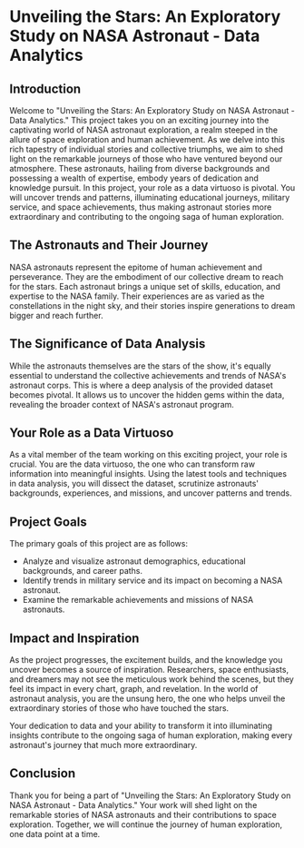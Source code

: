 # Unveiling the Stars: An Exploratory Study on NASA Astronaut - Data Analytics

## Introduction

Welcome to "Unveiling the Stars: An Exploratory Study on NASA Astronaut - Data Analytics." This project takes you on an exciting journey into the captivating world of NASA astronaut exploration, a realm steeped in the allure of space exploration and human achievement. As we delve into this rich tapestry of individual stories and collective triumphs, we aim to shed light on the remarkable journeys of those who have ventured beyond our atmosphere. These astronauts, hailing from diverse backgrounds and possessing a wealth of expertise, embody years of dedication and knowledge pursuit. In this project, your role as a data virtuoso is pivotal. You will uncover trends and patterns, illuminating educational journeys, military service, and space achievements, thus making astronaut stories more extraordinary and contributing to the ongoing saga of human exploration.

## The Astronauts and Their Journey

NASA astronauts represent the epitome of human achievement and perseverance. They are the embodiment of our collective dream to reach for the stars. Each astronaut brings a unique set of skills, education, and expertise to the NASA family. Their experiences are as varied as the constellations in the night sky, and their stories inspire generations to dream bigger and reach further.

## The Significance of Data Analysis

While the astronauts themselves are the stars of the show, it's equally essential to understand the collective achievements and trends of NASA's astronaut corps. This is where a deep analysis of the provided dataset becomes pivotal. It allows us to uncover the hidden gems within the data, revealing the broader context of NASA's astronaut program.

## Your Role as a Data Virtuoso

As a vital member of the team working on this exciting project, your role is crucial. You are the data virtuoso, the one who can transform raw information into meaningful insights. Using the latest tools and techniques in data analysis, you will dissect the dataset, scrutinize astronauts' backgrounds, experiences, and missions, and uncover patterns and trends.

## Project Goals

The primary goals of this project are as follows:
- Analyze and visualize astronaut demographics, educational backgrounds, and career paths.
- Identify trends in military service and its impact on becoming a NASA astronaut.
- Examine the remarkable achievements and missions of NASA astronauts.

## Impact and Inspiration

As the project progresses, the excitement builds, and the knowledge you uncover becomes a source of inspiration. Researchers, space enthusiasts, and dreamers may not see the meticulous work behind the scenes, but they feel its impact in every chart, graph, and revelation. In the world of astronaut analysis, you are the unsung hero, the one who helps unveil the extraordinary stories of those who have touched the stars.

Your dedication to data and your ability to transform it into illuminating insights contribute to the ongoing saga of human exploration, making every astronaut's journey that much more extraordinary.

## Conclusion

Thank you for being a part of "Unveiling the Stars: An Exploratory Study on NASA Astronaut - Data Analytics." Your work will shed light on the remarkable stories of NASA astronauts and their contributions to space exploration. Together, we will continue the journey of human exploration, one data point at a time.
